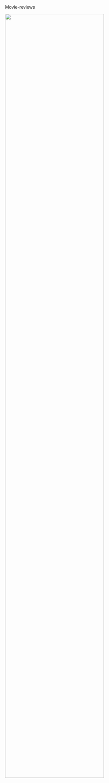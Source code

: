 Movie-reviews

<img width='80%' src='https://user-images.githubusercontent.com/65061325/147530744-f49a11d8-17ec-483f-bed4-d74aab1be792.gif' />
